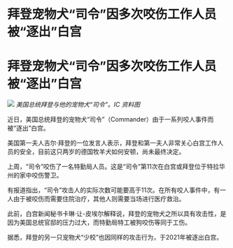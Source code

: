 # 拜登宠物犬“司令”因多次咬伤工作人员被“逐出”白宫

# 拜登宠物犬“司令”因多次咬伤工作人员被“逐出”白宫

![](https://inews.gtimg.com/om_bt/O0PXjMUvJ_c32Fgy_UOBzMFiUuJ3kGklbGFQqaZZasuHsAA/1000)
_美国总统拜登与他的宠物犬“司令”。IC 资料图_

近日，美国总统拜登的宠物犬“司令”（Commander）由于一系列咬人事件而被“逐出”白宫。

美国第一夫人吉尔·拜登的一位发言人表示，拜登和第一夫人非常关心白宫工作人员的安全，目前这只两岁的德国牧羊犬如何安顿，尚未最终决定。

上周，“司令”咬伤了一名特勤局人员。这是“司令”第11次在白宫或拜登位于特拉华州的家中咬伤警卫。

有报道指出，“司令”攻击人的实际次数可能要高于11次。在所有咬人事件中，有一人由于被咬伤而需要住院治疗，其他人则需要当场进行医疗救治。

此前，白宫新闻秘书卡琳·让-皮埃尔解释说，拜登的宠物犬之所以具有攻击性，是因为美国总统官邸的压力过大，而特勤局特工被狗咬伤等同于工伤。

据悉，拜登的另一只宠物犬“少校”也因同样的攻击行为，于2021年被逐出白宫。

